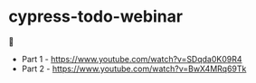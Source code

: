 # cypress-todo-webinar

🎥
- Part 1 - https://www.youtube.com/watch?v=SDqda0K09R4
- Part 2 - https://www.youtube.com/watch?v=BwX4MRq69Tk
